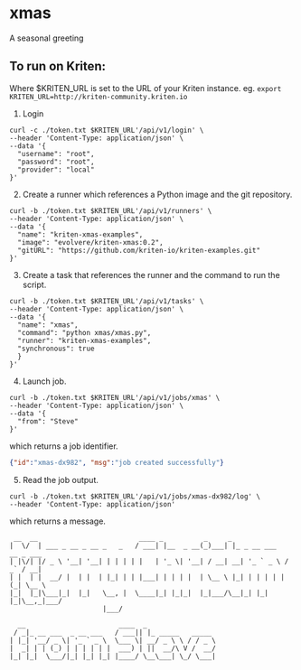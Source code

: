 # xmas

A seasonal greeting

## To run on Kriten:

Where $KRITEN_URL is set to the URL of your Kriten instance.
eg. `export KRITEN_URL=http://kriten-community.kriten.io`

1. Login
```console
curl -c ./token.txt $KRITEN_URL'/api/v1/login' \
--header 'Content-Type: application/json' \
--data '{
  "username": "root",
  "password": "root",
  "provider": "local"
}' 
```
2. Create a runner which references a Python image and the git repository.
```console
curl -b ./token.txt $KRITEN_URL'/api/v1/runners' \
--header 'Content-Type: application/json' \
--data '{
  "name": "kriten-xmas-examples",
  "image": "evolvere/kriten-xmas:0.2",
  "gitURL": "https://github.com/kriten-io/kriten-examples.git"
}'
```
3. Create a task that references the runner and the command to run the script.
```console
curl -b ./token.txt $KRITEN_URL'/api/v1/tasks' \
--header 'Content-Type: application/json' \
--data '{
  "name": "xmas",
  "command": "python xmas/xmas.py",
  "runner": "kriten-xmas-examples",
  "synchronous": true
  }
}'
```
4. Launch job.
```console
curl -b ./token.txt $KRITEN_URL'/api/v1/jobs/xmas' \
--header 'Content-Type: application/json' \
--data '{
  "from": "Steve"
}'
```
   which returns a job identifier.
```json
{"id":"xmas-dx982", "msg":"job created successfully"}
```
5. Read the job output.
```console
curl -b ./token.txt $KRITEN_URL'/api/v1/jobs/xmas-dx982/log' \
--header 'Content-Type: application/json'
```
   which returns a message.
```console
 __  __                         ____ _          _     _                       
|  \/  | ___ _ __ _ __ _   _   / ___| |__  _ __(_)___| |_ _ __ ___   __ _ ___ 
| |\/| |/ _ \ '__| '__| | | | | |   | '_ \| '__| / __| __| '_ ` _ \ / _` / __|
| |  | |  __/ |  | |  | |_| | | |___| | | | |  | \__ \ |_| | | | | | (_| \__ \
|_|  |_|\___|_|  |_|   \__, |  \____|_| |_|_|  |_|___/\__|_| |_| |_|\__,_|___/
                       |___/                                                  

  __                       ____  _                 
 / _|_ __ ___  _ __ ___   / ___|| |_ _____   _____ 
| |_| '__/ _ \| '_ ` _ \  \___ \| __/ _ \ \ / / _ \
|  _| | | (_) | | | | | |  ___) | ||  __/\ V /  __/
|_| |_|  \___/|_| |_| |_| |____/ \__\___| \_/ \___|
```
